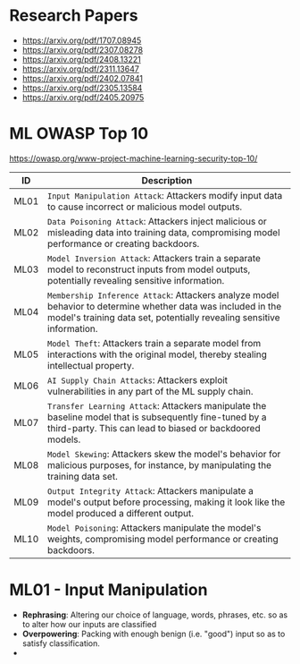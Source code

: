 # Research Papers

* https://arxiv.org/pdf/1707.08945
* https://arxiv.org/pdf/2307.08278
* https://arxiv.org/pdf/2408.13221
* https://arxiv.org/pdf/2311.13647
* https://arxiv.org/pdf/2402.07841
* https://arxiv.org/pdf/2305.13584
* https://arxiv.org/pdf/2405.20975
# ML OWASP Top 10
https://owasp.org/www-project-machine-learning-security-top-10/

|ID|Description|
|---|---|
|ML01|`Input Manipulation Attack`: Attackers modify input data to cause incorrect or malicious model outputs.|
|ML02|`Data Poisoning Attack`: Attackers inject malicious or misleading data into training data, compromising model performance or creating backdoors.|
|ML03|`Model Inversion Attack`: Attackers train a separate model to reconstruct inputs from model outputs, potentially revealing sensitive information.|
|ML04|`Membership Inference Attack`: Attackers analyze model behavior to determine whether data was included in the model's training data set, potentially revealing sensitive information.|
|ML05|`Model Theft`: Attackers train a separate model from interactions with the original model, thereby stealing intellectual property.|
|ML06|`AI Supply Chain Attacks`: Attackers exploit vulnerabilities in any part of the ML supply chain.|
|ML07|`Transfer Learning Attack`: Attackers manipulate the baseline model that is subsequently fine-tuned by a third-party. This can lead to biased or backdoored models.|
|ML08|`Model Skewing`: Attackers skew the model's behavior for malicious purposes, for instance, by manipulating the training data set.|
|ML09|`Output Integrity Attack`: Attackers manipulate a model's output before processing, making it look like the model produced a different output.|
|ML10|`Model Poisoning`: Attackers manipulate the model's weights, compromising model performance or creating backdoors.|
# ML01 - Input Manipulation
* **Rephrasing**: Altering our choice of language, words, phrases, etc. so as to alter how our inputs are classified
* **Overpowering**: Packing with enough benign (i.e. "good") input so as to satisfy classification.
* 